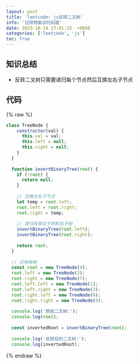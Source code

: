 ```yaml
---
layout: post
title: 'leetcode: js反转二叉树'
info: '记得物面试代码题'
date: 2023-10-14 17:01:33  +0800
categories: ['leetcode', 'js']
toc: True
---
```



## 知识总结

- 反转二叉树只需要递归每个节点然后互换左右子节点
  

## 代码


{% raw %}
```js
class TreeNode {
    constructor(val) {
      this.val = val;
      this.left = null;
      this.right = null;
    }
  }
  
  function invertBinaryTree(root) {
    if (!root) {
      return null;
    }
  
    // 交换左右子节点
    let temp = root.left;
    root.left = root.right;
    root.right = temp;
  
    // 递归反转左子树和右子树
    invertBinaryTree(root.left);
    invertBinaryTree(root.right);
  
    return root;
  }
  
  // 示例用例
  const root = new TreeNode(4);
  root.left = new TreeNode(2);
  root.right = new TreeNode(7);
  root.left.left = new TreeNode(1);
  root.left.right = new TreeNode(3);
  root.right.left = new TreeNode(6);
  root.right.right = new TreeNode(9);
  
  console.log('原始二叉树:');
  console.log(root);
  
  const invertedRoot = invertBinaryTree(root);
  
  console.log('反转后的二叉树:');
  console.log(invertedRoot);
```
{% endraw %}


<!--![引入图片]({{site.url}}/image/leetcode/2023-10-14-category_tag/image_1.jpg) -->